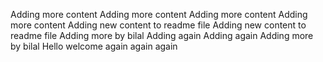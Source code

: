 Adding more content
Adding more content
Adding more content
Adding more content
Adding new content to readme file 
Adding new content to readme file 
Adding more by bilal
Adding again
Adding again
Adding more by bilal
Hello welcome again
again
again
